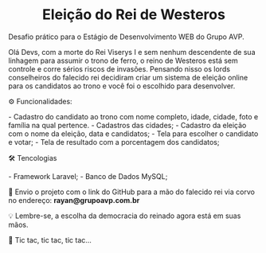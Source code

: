 <h1 align="center"> Eleição do Rei de Westeros </h1>
Desafio prático para o Estágio de Desenvolvimento WEB do Grupo AVP.

Olá Devs, com a morte do Rei Viserys I e sem nenhum descendente de sua linhagem para assumir o trono de ferro, o reino de Westeros está sem controle e corre sérios riscos de invasões. Pensando nisso os lords conselheiros do falecido rei decidiram criar um sistema de eleição online para os candidatos ao trono e você foi o escolhido para desenvolver.

<p>⚙️ Funcionalidades:</p>
- Cadastro do candidato ao trono com nome completo, idade, cidade, foto e família na qual pertence.
- Cadastros das cidades;
- Cadastro da eleição com o nome da eleição, data e candidatos;
- Tela para escolher o candidato e votar;
- Tela de resultado com a porcentagem dos candidatos;

<p>🛠 Tencologias</p>
- Framework Laravel;
- Banco de Dados MySQL;

<p>📝 Envio o projeto com o link do GitHub para a mão do falecido rei via corvo no endereço: <b>rayan@grupoavp.com.br</b></p>

<p>💡 Lembre-se, a escolha da democracia do reinado agora está em suas mãos.</p> 
<p>🧭 Tic tac, tic tac, tic tac... </p> 

